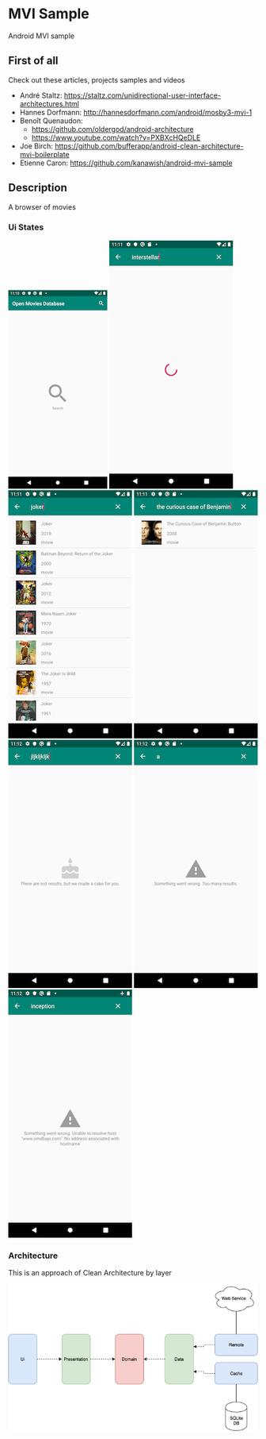 MVI Sample
===========
Android MVI sample

First of all
------------
Check out these articles, projects samples and videos
+ André Staltz: https://staltz.com/unidirectional-user-interface-architectures.html
+ Hannes Dorfmann: http://hannesdorfmann.com/android/mosby3-mvi-1
+ Benoît Quenaudon:
  - https://github.com/oldergod/android-architecture
  - https://www.youtube.com/watch?v=PXBXcHQeDLE
+ Joe Birch: https://github.com/bufferapp/android-clean-architecture-mvi-boilerplate
+ Etienne Caron: https://github.com/kanawish/android-mvi-sample

Description
-----------
A browser of movies

### Ui States
![Default](screenshots/default.png "Default")
![Loading](screenshots/loading.png "Loading")
![Multiple Results](screenshots/multiple-results.png "Multiple Results")
![Single Result](screenshots/single-result.png "Single Result")
![Empty](screenshots/empty.png "Empty")
![To many results](screenshots/error-too-many-results.png "Too many results")
![No network](screenshots/error-no-network.png "No network")

### Architecture
This is an approach of Clean Architecture by layer <br/>

![Clean Architecture by layer](screenshots/clean-architecture-by-layer.png "Clean Architeture by layer")
